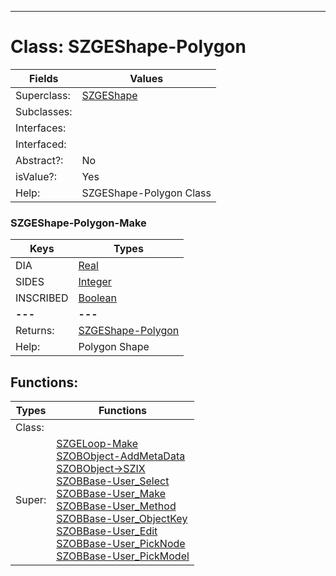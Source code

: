 ---------

# Class:	SZGEShape-Polygon

| Fields | Values |
| --------- | --------- |
| Superclass: | [SZGEShape](SZGEShape.html) |
| Subclasses: |  |
| Interfaces: |  |
| Interfaced: |  |
| Abstract?: | No |
| isValue?: | Yes |
| Help: | SZGEShape-Polygon Class |

### SZGEShape-Polygon-Make

| Keys | Types |
| --------- | --------- |
| DIA | [Real](Real.html) |
| SIDES | [Integer](Integer.html) |
| INSCRIBED | [Boolean](Boolean.html) |
| **---** | **---** |
| Returns: | [SZGEShape-Polygon](SZGEShape-Polygon.html) |
| Help: | Polygon Shape |


## Functions:

| Types | Functions |
| --------- | --------- |
| Class: |  |
| Super: | [SZGELoop-Make](SZGELoop.html) <br> [SZOBObject-AddMetaData](SZOBObject.html) <br> [SZOBObject->SZIX](SZOBObject.html) <br> [SZOBBase-User_Select](SZOBBase.html) <br> [SZOBBase-User_Make](SZOBBase.html) <br> [SZOBBase-User_Method](SZOBBase.html) <br> [SZOBBase-User_ObjectKey](SZOBBase.html) <br> [SZOBBase-User_Edit](SZOBBase.html) <br> [SZOBBase-User_PickNode](SZOBBase.html) <br> [SZOBBase-User_PickModel](SZOBBase.html) |



